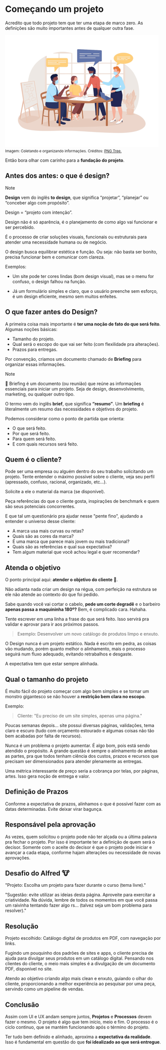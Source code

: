 # Começando um projeto

Acredito que todo projeto tem que ter uma etapa de marco zero. As definições são muito importantes antes de qualquer outra fase.

![alt text](imgs/briefing-reunindo-informacao.png)  
<small>Imagem: Coletando e organizando informações. Créditos: [PNG Tree.](https://pngtree.com/free-png-vectors/briefing-team-vector)</small>

Então bora olhar com carinho para a **fundação do projeto**.

## Antes dos antes: o que é design?

> [!NOTE]
>
> **Design** vem do inglês **to design**, que significa “projetar”, “planejar” ou “conceber algo com propósito”.

Design = “projeto com intenção”.

Design não é só aparência, é o planejamento de como algo vai funcionar e ser percebido.

É o processo de criar soluções visuais, funcionais ou estruturais para atender uma necessidade humana ou de negócio.

O design busca equilibrar estética e função.
Ou seja: não basta ser bonito, precisa funcionar bem e comunicar com clareza.

Exemplos:

- Um site pode ter cores lindas (bom design visual), mas se o menu for confuso, o design falhou na função.

- Já um formulário simples e claro, que o usuário preenche sem esforço, é um design eficiente, mesmo sem muitos enfeites.

## O que fazer antes do Design?

A primeira coisa mais importante é **ter uma noção de fato do que será feito**. Algumas noções básicas:

- Tamanho do projeto.
- Qual será o escopo do que vai ser feito (com flexilidade pra alterações).
- Prazos para entregas.

Por convenção, criamos um documento chamado de **Briefing** para organizar essas informações.

> [!NOTE]
>
> 📑 Briefing é um documento (ou reunião) que reúne as informações essenciais para iniciar um projeto. Seja de design, desenvolvimento, marketing, ou qualquer outro tipo.

O termo vem do inglês **brief**, que significa **“resumo”**.
Um **briefing** é literalmente um resumo das necessidades e objetivos do projeto.

Podemos considerar como o ponto de partida que orienta:

- O que será feito.
- Por que será feito.
- Para quem será feito.
- E com quais recursos será feito.

## Quem é o cliente?

Pode ser uma empresa ou alguém dentro do seu trabalho solicitando um projeto. Tente entender o máximo possível sobre o cliente, veja seu perfil (apressado, confuso, racional, organizado, etc...).

Solicite a ele o material da marca (se disponível).

Peça referências do que o cliente gosta, inspirações de benchmark e quem são seus potenciais concorrentes.

E que tal um questionário pra ajudar nesse "pente fino", ajudando a entender o universo desse cliente:

- A marca usa mais curvas ou retas?
- Quais são as cores da marca?
- É uma marca que parece mais jovem ou mais tradicional?
- Quais são as referências e qual sua expectativa?
- Tem algum material que você achou legal e quer recomendar?

## Atenda o objetivo

O ponto principal aqui: **atender o objetivo do cliente** 🎯.

Não adianta nada criar um design na régua, com perfeição na estrutura se ele não atende ao contexto do que foi pedido.

Sabe quando você vai cortar o cabelo, **pede um corte degradê** e o barbeiro **apenas passa a maquininha 180º?** Bem, é complicado cara. Hahaha.

Tente escrever em uma linha a frase do que será feito. Isso servirá pra validar e aprovar para ir aos próximos passos.

> Exemplo: Desenvolver um novo catálogo de produtos limpo e enxuto.

O Design nunca é um projeto estático. Nada é escrito em pedra, as coisas vão mudando, porém quanto melhor o alinhamento, mais o processo seguirá num fluxo adequado, evitando retrabalhos e desgaste.

A expectativa tem que estar sempre alinhada.

## Qual o tamanho do projeto

É muito fácil do projeto começar com algo bem simples e se tornar um monstro gigantesco se não houver a **restrição bem clara no escopo**.

Exemplo:

> Cliente: "Eu preciso de um site simples, apenas uma página."

Poucas semanas depois... site possui diversas páginas, validações, tema claro e escuro (tudo com orçamento estourado e algumas coisas não tão bem acabadas por falta de recursos).

Nunca é um problema o projeto aumentar. É algo bom, pois está sendo atendido o propósito. A grande questão é sempre o alinhamento de ambas as partes, pra que todos tenham ciência dos custos, prazos e recursos que precisam ser dimensionados para atender plenamente as entregas.

Uma métrica interessante de preço seria a cobrança por telas, por páginas, artes. Isso gera noção de entrega e valor.

## Definição de Prazos

Conforme a expectativa de prazos, alinhamos o que é possível fazer com as datas determinadas. Evite deixar virar bagunça.

## Responsável pela aprovação

As vezes, quem solicitou o projeto pode não ter alçada ou a última palavra pra fechar o projeto. Por isso é importante ter a definição de quem será o decisor. Somente com o aceite do decisor é que o projeto pode iniciar e avançar a cada etapa, conforme hajam alterações ou necessidade de novas aprovações.

## Desafio do Alfred 🐮

"Projeto: Escolha um projeto para fazer durante o curso (tema livre)."

"Sugestão: evite utilizar as ideias desta página. Aproveite para exercitar a criatividade. Na dúvida, lembre de todos os momentos em que você passa um raivinha tentando fazer algo rs… (talvez seja um bom problema para resolver)."

## Resolução

Projeto escolhido: Catálogo digital de produtos em PDF, com navegação por links.

Fugindo um pouquinho dos padrões de sites e apps, o cliente precisa de ajuda para divulgar seus produtos em um catálogo digital. Pensando nos clientes do cliente, o meio mais simples é a divulgação de um documento PDF, disponível no site.

Atendo ao objetivo criando algo mais clean e enxuto, guiando o olhar do cliente, proporcionando a melhor experiência ao pesquisar por uma peça, servindo como um pipeline de vendas.

## Conclusão

Assim com UI e UX andam sempre juntos, **Projetos** e **Processos** devem fazer o mesmo. O projeto é algo que tem início, meio e fim. O processo é o ciclo continuo, que se mantém funcionando após o término do projeto.

Ter tudo bem definido e alinhado, aproxima a **expectativa da realidade**. Isso é fundamental em questão do que **foi idealizado ao que será entregue**.
